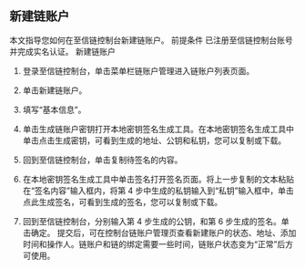 ## 新建链账户
本文指导您如何在至信链控制台新建链账户。
前提条件
已注册至信链控制台账号并完成实名认证。
新建链账户
1. 登录至信链控制台，单击菜单栏链账户管理进入链账户列表页面。

2. 单击新建链账户。
3. 填写“基本信息”。

4. 单击生成链账户密钥打开本地密钥签名生成工具。在本地密钥签名生成工具中单击点击生成密钥，可看到生成的地址、公钥和私钥，您可以复制或下载。
5. 回到至信链控制台，单击复制待签名的内容。
6. 在本地密钥签名生成工具中单击签名打开签名页面。将上一步复制的文本粘贴在“签名内容”输入框内，将第 4 步中生成的私钥输入到“私钥”输入框中，单击点此生成签名，可看到生成的签名，您可以复制或下载。
7. 回到至信链控制台，分别输入第 4 步生成的公钥，和第 6 步生成的签名。单击确定。
提交后，可在控制台链账户管理页查看新建账户的状态、地址、添加时间和操作人。链账户和链的绑定需要一些时间，链账户状态变为“正常”后方可使用。
